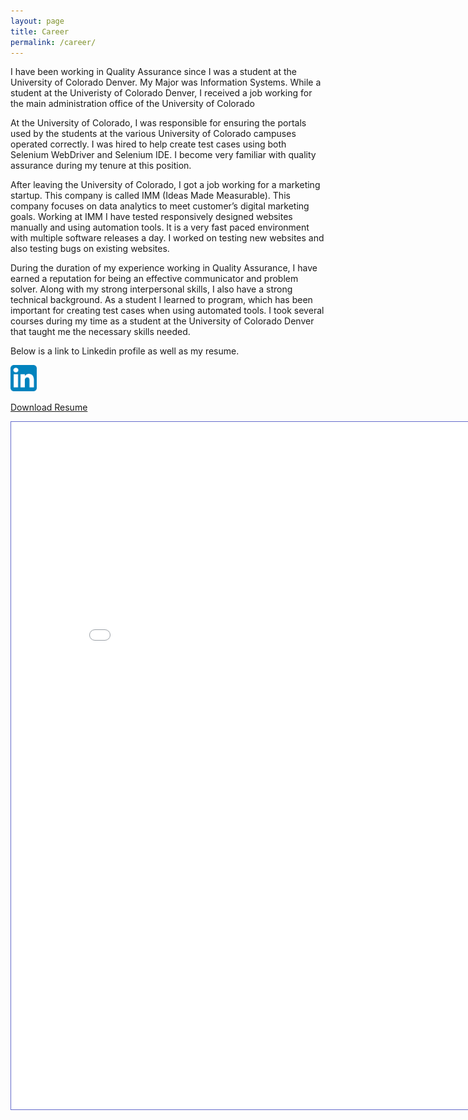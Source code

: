 ```yaml
---
layout: page
title: Career
permalink: /career/
---
```


<p>I have been working in Quality Assurance since I was a student at the University of Colorado Denver. My Major was Information Systems. While a student at the Univeristy of Colorado Denver, I received a job working for the main administration office of the University of Colorado </p>

<p>At the University of Colorado, I was responsible for ensuring the portals used by the students at the various University of Colorado campuses operated correctly. I was hired to help create test cases using both Selenium WebDriver and Selenium IDE. I become very familiar with quality assurance during my tenure at this position.</p>

<p>After leaving the University of Colorado, I got a job working for a marketing startup. This company is called IMM (Ideas Made Measurable).  This company focuses on data analytics to meet customer’s digital marketing goals. Working at IMM I have tested responsively designed websites manually and using automation tools. It is a very fast paced environment with multiple software releases a day. I worked on testing new websites and also testing bugs on existing websites.</p>

<p>During the duration of my experience working in Quality Assurance, I have earned a reputation for being an effective communicator and problem solver.  Along with my strong interpersonal skills, I also have a strong technical background. As a student I learned to program, which has been important for creating test cases when using automated tools. I took several courses during my time as a student at the University of Colorado Denver that taught me the necessary skills needed.</p>

<p>Below is a link to Linkedin profile as well as my resume.</p>

<a href="https://www.linkedin.com/in/francisco-martinez-jr-51206540/">
<img src="/assets/images/linkedin.png" alt="Github" style="width:42px;height:42px;border:0">
</a>


<p>
<a href="/assets/files/Francisco_Martinez_Resume.pdf" download>Download Resume</a>
</p>



<iframe id="fred" style="border:1px solid #666CCC" title="PDF in an i-Frame" src="/assets/files/Francisco_Martinez_Resume.pdf" frameborder="1" scrolling="auto" height="1100" width="850" ></iframe>

